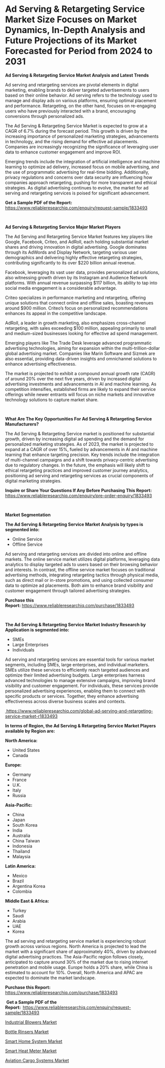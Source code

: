 <p><h1>Ad Serving & Retargeting Service Market Size Focuses on Market Dynamics, In-Depth Analysis and Future Projections of its Market Forecasted for Period from 2024 to 2031</h1></p><p><strong>Ad Serving & Retargeting Service Market Analysis and Latest Trends</strong></p>
<p><p>Ad serving and retargeting services are pivotal elements in digital marketing, enabling brands to deliver targeted advertisements to users based on their online behavior. Ad serving refers to the technology used to manage and display ads on various platforms, ensuring optimal placement and performance. Retargeting, on the other hand, focuses on re-engaging users who have previously interacted with a brand, encouraging conversions through personalized ads.</p><p>The Ad Serving & Retargeting Service Market is expected to grow at a CAGR of 6.7% during the forecast period. This growth is driven by the increasing importance of personalized marketing strategies, advancements in technology, and the rising demand for effective ad placements. Companies are increasingly recognizing the significance of leveraging user data to enhance customer engagement and improve ROI.</p><p>Emerging trends include the integration of artificial intelligence and machine learning to optimize ad delivery, increased focus on mobile advertising, and the use of programmatic advertising for real-time bidding. Additionally, privacy regulations and concerns over data security are influencing how companies approach retargeting, pushing for more transparent and ethical strategies. As digital advertising continues to evolve, the market for ad serving and retargeting services is poised for significant advancement.</p></p>
<p><strong>Get a Sample PDF of the Report:&nbsp;</strong> <a href="https://www.reliableresearchiq.com/enquiry/request-sample/1833493?utm_campaign=1782&utm_medium=2&utm_source=Github&utm_content=ia&utm_term=19102024&utm_id=ad-serving-retargeting-service">https://www.reliableresearchiq.com/enquiry/request-sample/1833493</a></p>
<p>&nbsp;</p>
<p><strong>Ad Serving & Retargeting Service Major Market Players</strong></p>
<p><p>The Ad Serving and Retargeting Service Market features key players like Google, Facebook, Criteo, and AdRoll, each holding substantial market shares and driving innovation in digital advertising. Google dominates through its AdWords and Display Network, targeting various user demographics and delivering highly effective retargeting strategies, contributing significantly to its over $220 billion annual revenue.</p><p>Facebook, leveraging its vast user data, provides personalized ad solutions, also witnessing growth driven by its Instagram and Audience Network platforms. With annual revenue surpassing $117 billion, its ability to tap into social media engagement is a considerable advantage.</p><p>Criteo specializes in performance marketing and retargeting, offering unique solutions that connect online and offline sales, boasting revenues around $900 million. Criteo’s focus on personalized recommendations enhances its appeal in the competitive landscape.</p><p>AdRoll, a leader in growth marketing, also emphasizes cross-channel retargeting, with sales exceeding $100 million, appealing primarily to small and medium-sized businesses looking for effective ad spend management.</p><p>Emerging players like The Trade Desk leverage advanced programmatic advertising technologies, aiming for expansion within the multi-trillion-dollar global advertising market. Companies like Marin Software and Sizmek are also essential, providing data-driven insights and omnichannel solutions to enhance advertising effectiveness.</p><p>The market is projected to exhibit a compound annual growth rate (CAGR) of around 20% over the next five years, driven by increased digital advertising investments and advancements in AI and machine learning. As competition intensifies, established firms are likely to expand their service offerings while newer entrants will focus on niche markets and innovative technology solutions to capture market share.</p></p>
<p>&nbsp;</p>
<p><strong>What Are The Key Opportunities For Ad Serving & Retargeting Service Manufacturers?</strong></p>
<p><p>The Ad Serving & Retargeting Service market is positioned for substantial growth, driven by increasing digital ad spending and the demand for personalized marketing strategies. As of 2023, the market is projected to expand at a CAGR of over 15%, fueled by advancements in AI and machine learning that enhance targeting precision. Key trends include the integration of multi-channel campaigns and a shift towards privacy-centric advertising due to regulatory changes. In the future, the emphasis will likely shift to ethical retargeting practices and improved customer journey analytics, positioning ad serving and retargeting services as crucial components of digital marketing strategies.</p></p>
<p><strong>Inquire or Share Your Questions If Any Before Purchasing This Report:</strong> <a href="https://www.reliableresearchiq.com/enquiry/pre-order-enquiry/1833493?utm_campaign=1782&utm_medium=2&utm_source=Github&utm_content=ia&utm_term=19102024&utm_id=ad-serving-retargeting-service">https://www.reliableresearchiq.com/enquiry/pre-order-enquiry/1833493</a></p>
<p>&nbsp;</p>
<p><strong>Market Segmentation</strong></p>
<p><strong>The Ad Serving & Retargeting Service Market Analysis by types is segmented into:</strong></p>
<p><ul><li>Online Service</li><li>Offline Service</li></ul></p>
<p><p>Ad serving and retargeting services are divided into online and offline markets. The online service market utilizes digital platforms, leveraging data analytics to display targeted ads to users based on their browsing behavior and interests. In contrast, the offline service market focuses on traditional advertising methods, integrating retargeting tactics through physical media, such as direct mail or in-store promotions, and using collected consumer data to optimize ad placements. Both aim to enhance brand visibility and customer engagement through tailored advertising strategies.</p></p>
<p><strong>Purchase this Report:&nbsp;</strong><a href="https://www.reliableresearchiq.com/purchase/1833493?utm_campaign=1782&utm_medium=2&utm_source=Github&utm_content=ia&utm_term=19102024&utm_id=ad-serving-retargeting-service">https://www.reliableresearchiq.com/purchase/1833493</a></p>
<p>&nbsp;</p>
<p><strong>The Ad Serving & Retargeting Service Market Industry Research by Application is segmented into:</strong></p>
<p><ul><li>SMEs</li><li>Large Enterprises</li><li>Individuals</li></ul></p>
<p><p>Ad serving and retargeting services are essential tools for various market segments, including SMEs, large enterprises, and individual marketers. SMEs utilize these services to efficiently reach targeted audiences and optimize their limited advertising budgets. Large enterprises harness advanced technologies to manage extensive campaigns, improving brand visibility and customer engagement. For individuals, these services provide personalized advertising experiences, enabling them to connect with specific products or services. Together, they enhance advertising effectiveness across diverse business scales and contexts.</p></p>
<p><a href="https://www.reliableresearchiq.com/global-ad-serving-and-retargeting-service-market-r1833493?utm_campaign=1782&utm_medium=2&utm_source=Github&utm_content=ia&utm_term=19102024&utm_id=ad-serving-retargeting-service">&nbsp;https://www.reliableresearchiq.com/global-ad-serving-and-retargeting-service-market-r1833493</a></p>
<p><strong>In terms of Region, the Ad Serving & Retargeting Service Market Players available by Region are:</strong></p>
<p>
    <p> <strong> North America: </strong>
        <ul>
            <li>United States</li>
            <li>Canada</li>
        </ul>
        </p> 
    <p> <strong> Europe: </strong>
        <ul>
            <li>Germany</li>
            <li>France</li>
            <li>U.K.</li>
            <li>Italy</li>
            <li>Russia</li>
        </ul>
        </p> 
    <p> <strong> Asia-Pacific: </strong>
        <ul>
            <li>China</li>
            <li>Japan</li>
            <li>South Korea</li>
            <li>India</li>
            <li>Australia</li>
            <li>China Taiwan</li>
            <li>Indonesia</li>
            <li>Thailand</li>
            <li>Malaysia</li>
        </ul>
        </p> 
    <p> <strong> Latin America: </strong>
        <ul>
            <li>Mexico</li>
            <li>Brazil</li>
            <li>Argentina Korea</li>
            <li>Colombia</li>
        </ul>
        </p> 
    <p> <strong> Middle East & Africa: </strong>
        <ul>
            <li>Turkey</li>
            <li>Saudi</li>
            <li>Arabia</li>
            <li>UAE</li>
            <li>Korea</li>
        </ul>
    </p>
    </p>
<p><p>The ad serving and retargeting service market is experiencing robust growth across various regions. North America is projected to lead the market with a significant share of approximately 40%, driven by advanced digital advertising practices. The Asia-Pacific region follows closely, anticipated to capture around 30% of the market due to rising internet penetration and mobile usage. Europe holds a 20% share, while China is estimated to account for 10%. Overall, North America and APAC are expected to dominate the market landscape.</p></p>
<p><strong>Purchase this Report: </strong><a href="https://www.reliableresearchiq.com/purchase/1833493?utm_campaign=1782&utm_medium=2&utm_source=Github&utm_content=ia&utm_term=19102024&utm_id=ad-serving-retargeting-service">https://www.reliableresearchiq.com/purchase/1833493</a></p>
<p>&nbsp;<strong>Get a Sample PDF of the Report:&nbsp;&nbsp;</strong><a href="https://www.reliableresearchiq.com/enquiry/request-sample/1833493?utm_campaign=1782&utm_medium=2&utm_source=Github&utm_content=ia&utm_term=19102024&utm_id=ad-serving-retargeting-service">https://www.reliableresearchiq.com/enquiry/request-sample/1833493</a></p>
<p><strong></strong></p>
<p><p><a href="https://www.linkedin.com/pulse/industrial-blowers-market-maturity-analysis-regional-disparities-b8y8f?utm_campaign=1782&utm_medium=2&utm_source=Github&utm_content=ia&utm_term=19102024&utm_id=ad-serving-retargeting-service">Industrial Blowers Market</a></p><p><a href="https://www.linkedin.com/pulse/bottle-rinsers-market-global-share-ranking-overall-sales-zosqf?utm_campaign=1782&utm_medium=2&utm_source=Github&utm_content=ia&utm_term=19102024&utm_id=ad-serving-retargeting-service">Bottle Rinsers Market</a></p><p><a href="https://www.linkedin.com/pulse/smart-home-system-market-segmentation-geographical-regions-ixlbf?utm_campaign=1782&utm_medium=2&utm_source=Github&utm_content=ia&utm_term=19102024&utm_id=ad-serving-retargeting-service">Smart Home System Market</a></p><p><a href="https://www.linkedin.com/pulse/global-smart-heat-meter-nexus-sector-confluences-regional-azpff?utm_campaign=1782&utm_medium=2&utm_source=Github&utm_content=ia&utm_term=19102024&utm_id=ad-serving-retargeting-service">Smart Heat Meter Market</a></p><p><a href="https://www.linkedin.com/pulse/aviation-cargo-systems-market-navigating-challenges-unlocking-izdrf?utm_campaign=1782&utm_medium=2&utm_source=Github&utm_content=ia&utm_term=19102024&utm_id=ad-serving-retargeting-service">Aviation Cargo Systems Market</a></p></p>